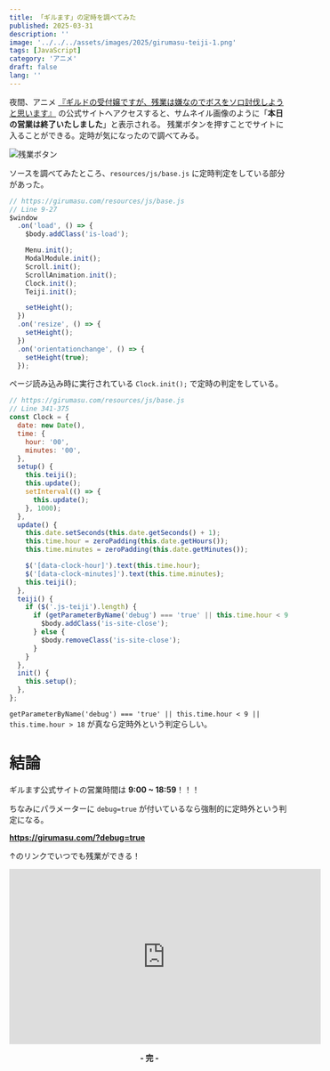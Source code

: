 ```yaml
---
title: 「ギルます」の定時を調べてみた
published: 2025-03-31
description: ''
image: '../../../assets/images/2025/girumasu-teiji-1.png'
tags: [JavaScript]
category: 'アニメ'
draft: false
lang: ''
---
```

夜間、アニメ [『ギルドの受付嬢ですが、残業は嫌なのでボスをソロ討伐しようと思います』](https://girumasu.com/) の公式サイトへアクセスすると、サムネイル画像のように「**本日の営業は終了いたしました**」と表示される。
残業ボタンを押すことでサイトに入ることができる。定時が気になったので調べてみる。

![残業ボタン](@/assets/images/2025/girumasu-teiji-2.png)

ソースを調べてみたところ、`resources/js/base.js` に定時判定をしている部分があった。

```js
// https://girumasu.com/resources/js/base.js
// Line 9-27
$window
  .on('load', () => {
    $body.addClass('is-load');

    Menu.init();
    ModalModule.init();
    Scroll.init();
    ScrollAnimation.init();
    Clock.init();
    Teiji.init();

    setHeight();
  })
  .on('resize', () => {
    setHeight();
  })
  .on('orientationchange', () => {
    setHeight(true);
  });
```

ページ読み込み時に実行されている `Clock.init();` で定時の判定をしている。

``` js
// https://girumasu.com/resources/js/base.js
// Line 341-375
const Clock = {
  date: new Date(),
  time: {
    hour: '00',
    minutes: '00',
  },
  setup() {
    this.teiji();
    this.update();
    setInterval(() => {
      this.update();
    }, 1000);
  },
  update() {
    this.date.setSeconds(this.date.getSeconds() + 1);
    this.time.hour = zeroPadding(this.date.getHours());
    this.time.minutes = zeroPadding(this.date.getMinutes());

    $('[data-clock-hour]').text(this.time.hour);
    $('[data-clock-minutes]').text(this.time.minutes);
    this.teiji();
  },
  teiji() {
    if ($('.js-teiji').length) {
      if (getParameterByName('debug') === 'true' || this.time.hour < 9 || this.time.hour > 18) {
        $body.addClass('is-site-close');
      } else {
        $body.removeClass('is-site-close');
      }
    }
  },
  init() {
    this.setup();
  },
};
```

`getParameterByName('debug') === 'true' || this.time.hour < 9 || this.time.hour > 18` が真なら定時外という判定らしい。

# 結論
ギルます公式サイトの営業時間は **9:00 ~ 18:59**！！！

ちなみにパラメーターに `debug=true` が付いているなら強制的に定時外という判定になる。

**https://girumasu.com/?debug=true**

↑のリンクでいつでも残業ができる！

<iframe width="560" height="315" src="https://www.youtube.com/embed/-LhF9SMPa80" title="YouTube video player" frameborder="0" allow="accelerometer; autoplay; clipboard-write; encrypted-media; gyroscope; picture-in-picture; web-share" referrerpolicy="strict-origin-when-cross-origin" allowfullscreen></iframe>

**<p style="text-align:center">- 完 -</p>**